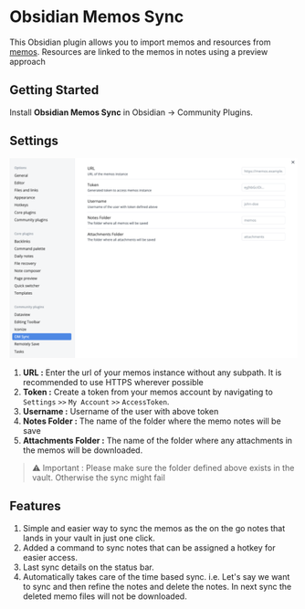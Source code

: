 # Obsidian Memos Sync

This Obsidian plugin allows you to import memos and resources from [memos](https://usememos.com). Resources are linked to the memos in notes using a preview approach

## **Getting Started**

Install **Obsidian Memos Sync** in Obsidian → Community Plugins.

## **Settings**

![Sceenshot](./assets/om-sync-screenshot.png)

1. **URL :**   Enter the url of your memos instance without any subpath. It is recommended to use HTTPS wherever possible
2. **Token :** Create a token from your memos account by navigating to `Settings` `>>` `My Account` `>>` `AccessToken`.
3. **Username :** Username of the user with above token
4. **Notes Folder :** The name of the folder where the memo notes will be save
5. **Attachments Folder :** The name of the folder where any attachments in the memos will be downloaded.

> ⚠️ Important :
> Please make sure the folder defined above exists in the vault. Otherwise the sync might fail


## **Features**

1. Simple and easier way to sync the memos as the on the go notes that lands in your vault in just one click.
2. Added a command to sync notes that can be assigned a hotkey for easier access.
3. Last sync details on the status bar.
4. Automatically takes care of the time based sync. i.e. Let's say we want to sync and then refine the notes and delete the notes. In next sync the deleted memo files will not be downloaded.
